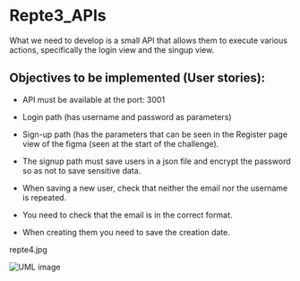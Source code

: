 # Repte3_APIs

What we need to develop is a small API that allows them to execute various actions, specifically the login view and the singup view.


## Objectives to be implemented (User stories):

- API must be available at the port: 3001

- Login path (has username and password as parameters)

- Sign-up path (has the parameters that can be seen in the Register page view of the figma (seen at the start of the challenge).

- The signup path must save users in a json file and encrypt the password so as not to save sensitive data.

- When saving a new user, check that neither the email nor the username is repeated.

- You need to check that the email is in the correct format.

- When creating them you need to save the creation date.

repte4.jpg


![UML image](https://raw.githubusercontent.com/parzibyte/WaterPy/master/assets/ImagenV1.png)
